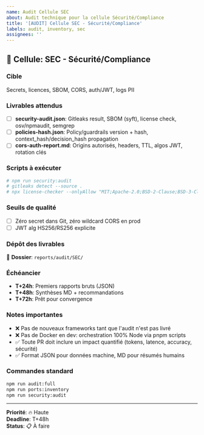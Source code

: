 ```yaml
---
name: Audit Cellule SEC
about: Audit technique pour la cellule Sécurité/Compliance
title: '[AUDIT] Cellule SEC - Sécurité/Compliance'
labels: audit, inventory, sec
assignees: ''
---
```


## 🎯 **Cellule**: SEC - Sécurité/Compliance

### **Cible**
Secrets, licences, SBOM, CORS, auth/JWT, logs PII

### **Livrables attendus**
- [ ] **security-audit.json**: Gitleaks result, SBOM (syft), license check, osv/npmaudit, semgrep
- [ ] **policies-hash.json**: Policy/guardrails version + hash, context_hash/decision_hash propagation
- [ ] **cors-auth-report.md**: Origins autorisés, headers, TTL, algos JWT, rotation clés

### **Scripts à exécuter**
```bash
# npm run security:audit
# gitleaks detect --source .
# npx license-checker --onlyAllow "MIT;Apache-2.0;BSD-2-Clause;BSD-3-Clause;ISC;0BSD"
```

### **Seuils de qualité**
- [ ] Zéro secret dans Git, zéro wildcard CORS en prod
- [ ] JWT alg HS256/RS256 explicite

### **Dépôt des livrables**
📁 **Dossier**: `reports/audit/SEC/`

### **Échéancier**
- **T+24h**: Premiers rapports bruts (JSON)
- **T+48h**: Synthèses MD + recommandations  
- **T+72h**: Prêt pour convergence

### **Notes importantes**
- ❌ Pas de nouveaux frameworks tant que l'audit n'est pas livré
- ❌ Pas de Docker en dev: orchestration 100% Node via pnpm scripts
- ✅ Toute PR doit inclure un impact quantifié (tokens, latence, accuracy, sécurité)
- ✅ Format JSON pour données machine, MD pour résumés humains

### **Commandes standard**
```bash
npm run audit:full
npm run ports:inventory
npm run security:audit
```

---
**Priorité**: 🔥 Haute  
**Deadline**: T+48h  
**Status**: 📋 À faire